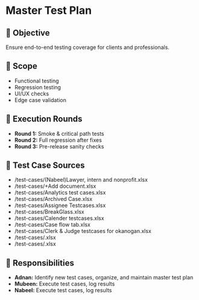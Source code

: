 # Master Test Plan

## 🎯 Objective
Ensure end-to-end testing coverage for clients and professionals.

## 📌 Scope
- Functional testing
- Regression testing
- UI/UX checks
- Edge case validation

## 🧪 Execution Rounds
- **Round 1:** Smoke & critical path tests
- **Round 2:** Full regression after fixes
- **Round 3:** Pre-release sanity checks

## 📂 Test Case Sources
- /test-cases/(Nabeel)Lawyer, intern and nonprofit.xlsx
- /test-cases/+Add document.xlsx
- /test-cases/Analytics test cases.xlsx
- /test-cases/Archived Case.xlsx
- /test-cases/Assignee Testcases.xlsx
- /test-cases/BreakGlass.xlsx
- /test-cases/Calender testcases.xlsx
- /test-cases/Case flow tab.xlsx
- /test-cases/Clerk & Judge testcases for okanogan.xlsx
- /test-cases/.xlsx
- /test-cases/.xlsx

## 👥 Responsibilities
- **Adnan:** Identify new test cases, organize, and maintain master test plan
- **Mubeen:** Execute test cases, log results
- **Nabeel:** Execute test cases, log results
